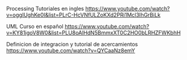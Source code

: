 Processing 
Tutoriales en ingles
https://www.youtube.com/watch?v=oggIUghKe0I&list=PLrC-HcVNfULZoKXd2PRi1Mcl3IhGrBiLk

UML
Curso en español
https://www.youtube.com/watch?v=KY81igoV8W0&list=PLU8oAlHdN5BmmxXT0C2HO0bLRHZFWKbhH

Definicion de integracion y tutorial de acercamientos  https://www.youtube.com/watch?v=QYCaaNz8emY
